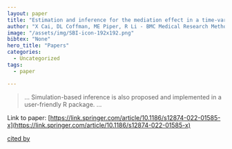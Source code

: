 ```yaml
---
layout: paper
title: "Estimation and inference for the mediation effect in a time-varying mediation model"
author: "X Cai, DL Coffman, ME Piper, R Li - BMC Medical Research Methodology, 2022 - Springer"
image: "/assets/img/SBI-icon-192x192.png"
bibtex: "None"
hero_title: "Papers"
categories:
  - Uncategorized
tags:
  - paper

---
```

>… Simulation-based inference is also proposed and implemented in a user-friendly R package. …

Link to paper: [https://link.springer.com/article/10.1186/s12874-022-01585-x](https://link.springer.com/article/10.1186/s12874-022-01585-x)

[cited by](https://scholar.google.com/scholar?cites=12756127926085539556&as_sdt=2005&sciodt=0,5&hl=en&num=20)
